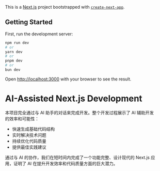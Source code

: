 This is a [Next.js](https://nextjs.org) project bootstrapped with [`create-next-app`](https://nextjs.org/docs/app/api-reference/cli/create-next-app).

## Getting Started

First, run the development server:

```bash
npm run dev
# or
yarn dev
# or
pnpm dev
# or
bun dev
```

Open [http://localhost:3000](http://localhost:3000) with your browser to see the result.

# AI-Assisted Next.js Development

本项目完全通过与 AI 助手的对话来完成开发。整个开发过程展示了 AI 辅助开发的效率和可能性：

- 快速生成基础代码结构
- 实时解决技术问题
- 持续优化代码质量
- 提供最佳实践建议

通过与 AI 的协作，我们在短时间内完成了一个功能完整、设计现代的 Next.js 应用，证明了 AI 在提升开发效率和代码质量方面的巨大潜力。